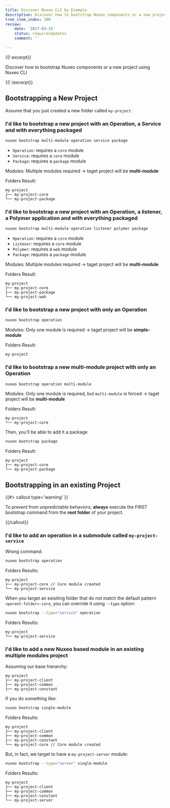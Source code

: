 ```yaml
---
title: Discover Nuxeo CLI by Example
description: Discover how to bootstrap Nuxeo components or a new project using Nuxeo CLI
tree_item_index: 300
review:
    date: '2017-03-15'
    status: requiresUpdates
    comment: ''

---
```


{{! excerpt}}

Discover how to bootstrap Nuxeo components or a new project using Nuxeo CLI

{{! /excerpt}}

## Bootstrapping a New Project

Assume that you just created a new folder called `my-project`.

### I'd like to bootstrap a new project with an Operation, a Service and with everything packaged

```bash
nuxeo bootstrap multi-module operation service package
```

* `Operation`: requires a `core` module
* `Service`: requires a `core` module
* `Package`: requires a `package` module

Modules: Multiple modules required -> taget project will be **multi-module**

Folders Result:

```text
my-project
├── my-project-core
└── my-project-package
```

### I'd like to bootstrap a new project with an Operation, a listener, a Polymer application and with everything packaged

```bash
nuxeo bootstrap multi-module operation listener polymer package
```

* `Operation`: requires a `core` module
* `Listener`: requires a `core` module
* `Polymer`: requires a `web` module
* `Package`: requires a `package` module

Modules: Multiple modules required -> taget project will be **multi-module**

Folders Result:

```text
my-project
├── my-project-core
├── my-project-package
└── my-project-web
```

### I'd like to bootstrap a new project with only an Operation

```bash
nuxeo bootstrap operation
```

Modules: Only one module is required -> taget project will be **simple-module**

Folders Result:

```text
my-project
```

### I'd like to bootstrap a new multi-module project with only an Operation

```bash
nuxeo bootstrap operation multi-module
```

Modules: Only one module is required, but `multi-module` is forced -> taget project will be **multi-module**

Folders Result:

```text
my-project
└── my-project-core
```

Then, you'll be able to add it a package

```bash
nuxeo bootstrap package
```

Folders Result:

```text
my-project
├── my-project-core
└── my-project-package
```

## Bootstrapping in an existing Project

{{#> callout type='warning' }}

To prevent from unpredictable behaviors; **always** execute the FIRST bootstrap command from the **root folder** of your project.

{{/callout}}

### I'd like to add an operation in a submodule called `my-project-service`

Wrong command:

```bash
nuxeo bootstrap operation
```

Folders Results:

```text
my-project
├── my-project-core // Core module created
└── my-project-service
```

When you target an exisiting folder that do not match the default pattern `<parent-folder>-core`, you can override it using `--type` option:

```bash
nuxeo bootstrap --type="service" operation
```

Folders Results:

```text
my-project
└── my-project-service
```

### I'd like to add a new Nuxeo based module in an existing multiple modules project

Assuming our base hierarchy:

```text
my-project
├── my-project-client
├── my-project-common
├── my-project-constant
```

If you do something like:

```bash
nuxeo bootstrap single-module
```

Folders Results:

```text
my-project
├── my-project-client
├── my-project-common
├── my-project-constant
└── my-project-core // Core module created
```

But, in fact, we target to have a `my-project-server` module:

```bash
nuxeo bootstrap --type="server" single-module
```

Folders Results:

```text
my-project
├── my-project-client
├── my-project-common
├── my-project-constant
└── my-project-server
```
